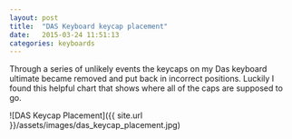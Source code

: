 ```yaml
---
layout: post
title:  "DAS Keyboard keycap placement"
date:   2015-03-24 11:51:13
categories: keyboards
---
```


Through a series of unlikely events the keycaps on my Das keyboard ultimate became removed and put back in incorrect positions.  Luckily I found this helpful chart that shows where all of the caps are supposed to go.

![DAS Keycap Placement]({{ site.url }}/assets/images/das_keycap_placement.jpg)